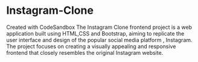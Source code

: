 # Instagram-Clone
Created with CodeSandbox
The Instagram Clone frontend project is a web application built using HTML,CSS and Bootstrap, aiming to replicate the user interface and design of the popular social media platform , Instagram. The project focuses on creating a visually appealing and responsive frontend that closely resembles the original Instagram website.
